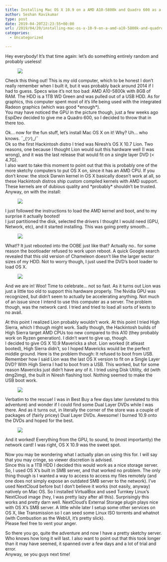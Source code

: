 ```yaml
---
title: Installing Mac OS X 10.9 on a AMD A10-5800k and Quadro 600 as a server.
author: Seshan Ravikumar
type: post
date: 2019-04-20T22:23:55+00:00
url: /2019/04/20/installing-mac-os-x-10-9-on-a-amd-a10-5800k-and-quadro-600-as-a-server/
categories:
  - Uncategorized

---
```

Hey everybody! It&#8217;s that time again: let&#8217;s do something entirely random and probably useless! <figure class="wp-block-image">

![][1] </figure> 

Check this thing out! This is my old computer, which to be honest I don&#8217;t really remember when I built it, but it was probably back around 2014 if I had to guess. Specs wise it&#8217;s not too bad: AMD A10-5800k with 8GB of RAM. The HDD is a 1TB WD Green and was pulled out of a USB HDD. As for graphics, this computer spent most of it&#8217;s life being used with the integrated Radeon graphics (which was good \*enough\*).  
You may have noticed the GPU in the picture though, just a few weeks ago EspiDev decided to give me a Quadro 600, so I decided to throw that in there too.  
  
Ok&#8230; now for the fun stuff, let&#8217;s install Mac OS X on it! Why? Uh&#8230; who knows. ¯\_(ツ)_/¯  
Ok so the first Hackintosh distro I tried was Niresh&#8217;s OS X 10.7 Lion. Two reasons, one because I thought Lion would suit this hardware well (I was wrong), and it was the last release that would fit on a single layer DVD (< 4.7G).  
I also want to take this moment to point out that this is probably one of the more sketchy computers to put OS X on, since it has an AMD CPU. If you don&#8217;t know: the stock Darwin kernel in OS X basically doesn&#8217;t work at all, so these Hackintosh distros ship custom compiled kernels with AMD support. These kernels are of dubious quality and \*probably\* shouldn&#8217;t be trusted. Anyway, on with the install: <figure class="wp-block-image">

![][2] </figure> 

I just followed the instructions to load the AMD kernel and boot, and to my surprise it actually booted!  
I just partitioned the disk, selected the drivers I thought I would need (GPU, Network, etc), and it started installing. This was going pretty smooth&#8230; <figure class="wp-block-image">

![][3] </figure> 

What!? It just rebooted into the OOBE just like that? Actually no.. for some reason the bootloader refused to work upon reboot. A quick Google search revealed that this old version of Chameleon doesn&#8217;t like the larger sector sizes of my HDD. Not to worry though, I just used the DVD&#8217;s boot loader to load OS X. <figure class="wp-block-image">

![][4] </figure> 

And we are in! Woo! Time to celebrate&#8230; not so fast. As it turns out Lion was just a little too old to support this hardware properly. The Nvidia GPU was recognized, but didn&#8217;t seem to actually be accelerating anything. Not much of an issue since I intend to use this computer as a server. The problem though, was the network card. I tried and tried to load all sorts of kexts to no avail.  
  
At this point I realized Lion probably wouldn&#8217;t work. At this point I tried High Sierra, which I though might work. Sadly though, the Hackintosh builds of High Sierra target AMD CPUs too new compared to this A10 (they probably work on Ryzen generation). I didn&#8217;t want to give up, though.  
I decided to give OS X 10.9 Mavericks a shot. Lion worked (it atleast booted), High Sierra didn&#8217;t, so I hoped Mavericks would be the perfect middle ground. Here is the problem though: It refused to boot from USB. Remember how I said Lion was the last OS X version to fit on a Single Layer DVD? With High Sierra I had to boot from a USB. This worked, but for some reason Mavericks just didn&#8217;t have any of it. I tried using Disk Utility, dd (with dmg2img), the built in Niresh flashing tool. Nothing seemed to make the USB boot work. <figure class="wp-block-image">

![][5] </figure> 

Verbatim to the rescue! I was in Best Buy a few days later (unrelated to this adventure) and wonder if I could find some Dual Layer DVDs while I was there. And as it turns out, in literally the corner of the store was a couple of packages of (fairly pricey) Dual Layer DVDs. Awesome! I burned 10.9 onto the DVDs and hoped for the best. <figure class="wp-block-image">

![][6] </figure> 

And it worked! Everything from the GPU, to sound, to (most importantly) the network card! I was right, OS X 10.9 was the sweet spot. 

Now you may be wondering what I actually plan on using this for. I will say that you may cringe, so viewer discretion is advised.  
Since this is a 1TB HDD I decided this would work as a nice storage server. So, I used OS X&#8217;s built in SMB server, and that worked no problem. The only thing though is I wanted a way to access to access my files remotely (and one does not simply expose an outdated SMB server to the network). I&#8217;ve used NextCloud before but I don&#8217;t believe it works (not easily, anyway) natively on Mac OS. So I installed VirtualBox and used Turnkey Linux&#8217;s NextCloud image (hey, I was pretty lazy after all this). Surprisingly this works and pretty darn well. NextCloud&#8217;s External Storage plugin plays nice with OS X&#8217;s SMB server. A little while later I setup some other services on OS X, like Transmission so I can seed some Linux ISO torrents and whatnot (with Combustion as the WebUI, it&#8217;s pretty slick).  
Please feel free to vent your anger.  
  
So there you go, quite the adventure and now I have a pretty sketchy server. Who knows how long it will last. I also want to point out that this took longer than it may have seemed, it spanned over a few days and a lot of trial and error.  
Anyway, se you guys next time!

 [1]: http://legacy.seshan.xyz/flow/files/IMG_20190327_131143.jpg
 [2]: http://legacy.seshan.xyz/flow/files/IMG_20190327_162611.jpg
 [3]: http://legacy.seshan.xyz/flow/files/IMG_20190327_165610.jpg
 [4]: http://legacy.seshan.xyz/flow/files/IMG_20190327_165846.jpg
 [5]: http://legacy.seshan.xyz/flow/files/IMG_20190329_214555.jpg
 [6]: http://legacy.seshan.xyz/flow/files/IMG_20190330_095505.jpg
